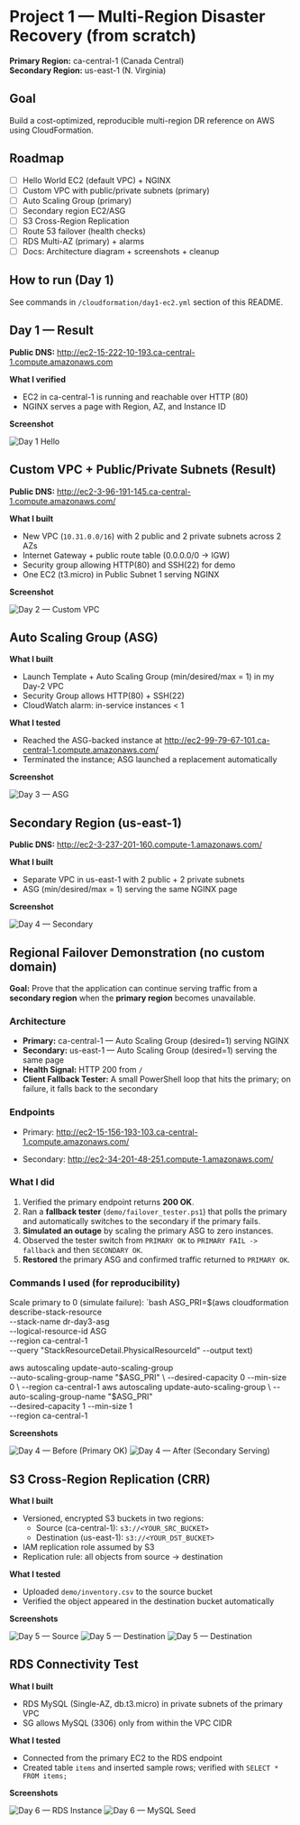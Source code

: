 # Project 1 — Multi-Region Disaster Recovery (from scratch)

**Primary Region:** ca-central-1 (Canada Central)  
**Secondary Region:** us-east-1 (N. Virginia)

## Goal
Build a cost-optimized, reproducible multi-region DR reference on AWS using CloudFormation.

## Roadmap
- [ ] Hello World EC2 (default VPC) + NGINX
- [ ] Custom VPC with public/private subnets (primary)
- [ ] Auto Scaling Group (primary)
- [ ] Secondary region EC2/ASG
- [ ] S3 Cross-Region Replication
- [ ] Route 53 failover (health checks)
- [ ] RDS Multi-AZ (primary) + alarms
- [ ] Docs: Architecture diagram + screenshots + cleanup

## How to run (Day 1)
See commands in `/cloudformation/day1-ec2.yml` section of this README.
## Day 1 — Result

**Public DNS:** http://ec2-15-222-10-193.ca-central-1.compute.amazonaws.com

**What I verified**
- EC2 in ca-central-1 is running and reachable over HTTP (80)
- NGINX serves a page with Region, AZ, and Instance ID

**Screenshot**


![Day 1 Hello](demo/failover-test-screenshots/day1-hello.png)


## Custom VPC + Public/Private Subnets (Result)

**Public DNS:** http://ec2-3-96-191-145.ca-central-1.compute.amazonaws.com/

**What I built**
- New VPC (`10.31.0.0/16`) with 2 public and 2 private subnets across 2 AZs
- Internet Gateway + public route table (0.0.0.0/0 → IGW)
- Security group allowing HTTP(80) and SSH(22) for demo
- One EC2 (t3.micro) in Public Subnet 1 serving NGINX

**Screenshot**

![Day 2 — Custom VPC](demo/failover-test-screenshots/day2.png)


## Auto Scaling Group (ASG)

**What I built**
- Launch Template + Auto Scaling Group (min/desired/max = 1) in my Day-2 VPC
- Security Group allows HTTP(80) + SSH(22)
- CloudWatch alarm: in-service instances < 1

**What I tested**
- Reached the ASG-backed instance at http://ec2-99-79-67-101.ca-central-1.compute.amazonaws.com/
- Terminated the instance; ASG launched a replacement automatically

**Screenshot**

![Day 3 — ASG](demo/failover-test-screenshots/day3-asg.png)


## Secondary Region (us-east-1)

**Public DNS:** http://ec2-3-237-201-160.compute-1.amazonaws.com/

**What I built**
- Separate VPC in us-east-1 with 2 public + 2 private subnets
- ASG (min/desired/max = 1) serving the same NGINX page

**Screenshot**

![Day 4 — Secondary](demo/failover-test-screenshots/day4-secondary.png) 

## Regional Failover Demonstration (no custom domain) 

**Goal:** Prove that the application can continue serving traffic from a **secondary region** when the **primary region** becomes unavailable.

### Architecture
- **Primary:** ca-central-1 — Auto Scaling Group (desired=1) serving NGINX
- **Secondary:** us-east-1 — Auto Scaling Group (desired=1) serving the same page
- **Health Signal:** HTTP 200 from `/`
- **Client Fallback Tester:** A small PowerShell loop that hits the primary; on failure, it falls back to the secondary

### Endpoints
- Primary: http://ec2-15-156-193-103.ca-central-1.compute.amazonaws.com/

- Secondary: http://ec2-34-201-48-251.compute-1.amazonaws.com/

### What I did
1. Verified the primary endpoint returns **200 OK**.
2. Ran a **fallback tester** (`demo/failover_tester.ps1`) that polls the primary and automatically switches to the secondary if the primary fails.
3. **Simulated an outage** by scaling the primary ASG to zero instances.
4. Observed the tester switch from `PRIMARY OK` to `PRIMARY FAIL -> fallback` and then `SECONDARY OK`.
5. **Restored** the primary ASG and confirmed traffic returned to `PRIMARY OK`.

### Commands I used (for reproducibility)

Scale primary to 0 (simulate failure):
`bash
ASG_PRI=$(aws cloudformation describe-stack-resource \
  --stack-name dr-day3-asg \
  --logical-resource-id ASG \
  --region ca-central-1 \
  --query "StackResourceDetail.PhysicalResourceId" --output text)

aws autoscaling update-auto-scaling-group \
  --auto-scaling-group-name "$ASG_PRI" \
  --desired-capacity 0 --min-size 0 \
  --region ca-central-1
aws autoscaling update-auto-scaling-group \
  --auto-scaling-group-name "$ASG_PRI" \
  --desired-capacity 1 --min-size 1 \
  --region ca-central-1

**Screenshots**

![Day 4 — Before (Primary OK)](demo/failover-test-screenshots/day4-failover-before.png)
![Day 4 — After (Secondary Serving)](demo/failover-test-screenshots/day4-failover-after.png)

## S3 Cross-Region Replication (CRR)

**What I built**
- Versioned, encrypted S3 buckets in two regions:
  - Source (ca-central-1): `s3://<YOUR_SRC_BUCKET>`
  - Destination (us-east-1): `s3://<YOUR_DST_BUCKET>`
- IAM replication role assumed by S3
- Replication rule: all objects from source → destination

**What I tested**
- Uploaded `demo/inventory.csv` to the source bucket
- Verified the object appeared in the destination bucket automatically

**Screenshots**

![Day 5 — Source](demo/failover-test-screenshots/day5-s3-src.png)
![Day 5 — Destination](demo/failover-test-screenshots/day5-s3-dest.png)
![Day 5 — Destination](demo/failover-test-screenshots/day5-s3-dest-details.png)

## RDS Connectivity Test 

**What I built**
- RDS MySQL (Single-AZ, db.t3.micro) in private subnets of the primary VPC
- SG allows MySQL (3306) only from within the VPC CIDR

**What I tested**
- Connected from the primary EC2 to the RDS endpoint
- Created table `items` and inserted sample rows; verified with `SELECT * FROM items;`

**Screenshots**

![Day 6 — RDS Instance](demo/failover-test-screenshots/day6-rds-instance.png)
![Day 6 — MySQL Seed](demo/failover-test-screenshots/day6-mysql-seed.png)



